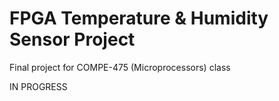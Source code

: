 # FPGA Temperature & Humidity Sensor Project
Final project for COMPE-475 (Microprocessors) class

IN PROGRESS
